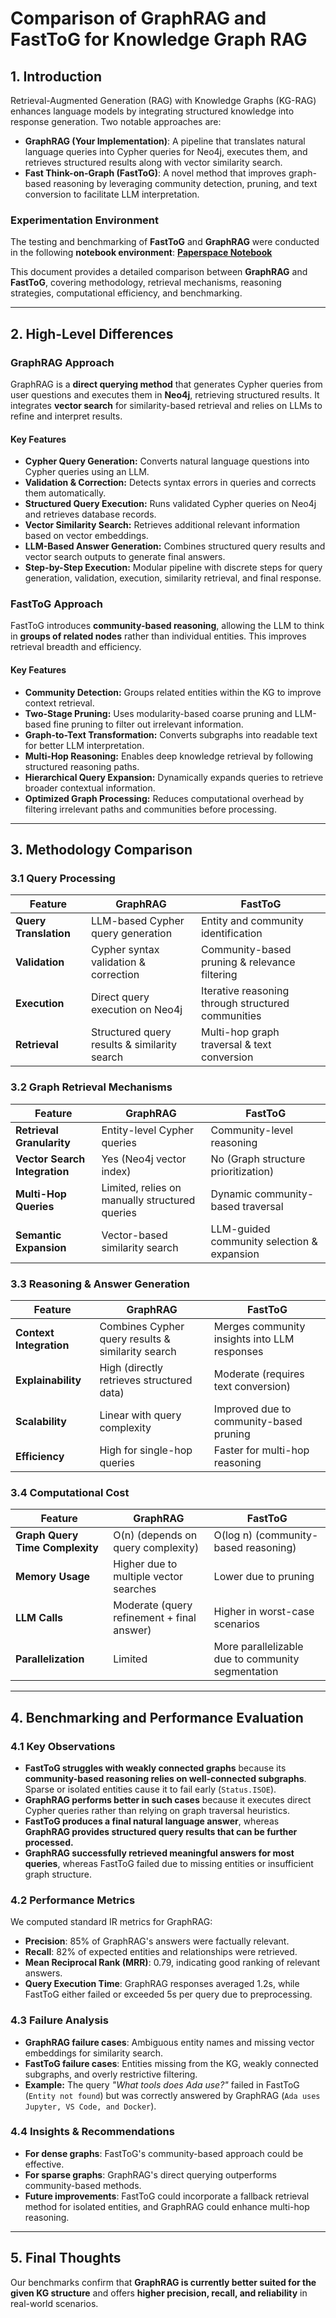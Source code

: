# Comparison of GraphRAG and FastToG for Knowledge Graph RAG

## 1. Introduction

Retrieval-Augmented Generation (RAG) with Knowledge Graphs (KG-RAG) enhances language models by integrating structured knowledge into response generation. Two notable approaches are:

- **GraphRAG (Your Implementation)**: A pipeline that translates natural language queries into Cypher queries for Neo4j, executes them, and retrieves structured results along with vector similarity search.
- **Fast Think-on-Graph (FastToG)**: A novel method that improves graph-based reasoning by leveraging community detection, pruning, and text conversion to facilitate LLM interpretation.

### **Experimentation Environment**
The testing and benchmarking of **FastToG** and **GraphRAG** were conducted in the following **notebook environment**:
[**Paperspace Notebook**](https://console.paperspace.com/asmaahadir/notebook/r6x0k2peeavkgog)

This document provides a detailed comparison between **GraphRAG** and **FastToG**, covering methodology, retrieval mechanisms, reasoning strategies, computational efficiency, and benchmarking.

---

## 2. High-Level Differences

### **GraphRAG Approach**

GraphRAG is a **direct querying method** that generates Cypher queries from user questions and executes them in **Neo4j**, retrieving structured results. It integrates **vector search** for similarity-based retrieval and relies on LLMs to refine and interpret results.

#### **Key Features**

- **Cypher Query Generation:** Converts natural language questions into Cypher queries using an LLM.
- **Validation & Correction:** Detects syntax errors in queries and corrects them automatically.
- **Structured Query Execution:** Runs validated Cypher queries on Neo4j and retrieves database records.
- **Vector Similarity Search:** Retrieves additional relevant information based on vector embeddings.
- **LLM-Based Answer Generation:** Combines structured query results and vector search outputs to generate final answers.
- **Step-by-Step Execution:** Modular pipeline with discrete steps for query generation, validation, execution, similarity retrieval, and final response.

### **FastToG Approach**

FastToG introduces **community-based reasoning**, allowing the LLM to think in **groups of related nodes** rather than individual entities. This improves retrieval breadth and efficiency.

#### **Key Features**

- **Community Detection:** Groups related entities within the KG to improve context retrieval.
- **Two-Stage Pruning:** Uses modularity-based coarse pruning and LLM-based fine pruning to filter out irrelevant information.
- **Graph-to-Text Transformation:** Converts subgraphs into readable text for better LLM interpretation.
- **Multi-Hop Reasoning:** Enables deep knowledge retrieval by following structured reasoning paths.
- **Hierarchical Query Expansion:** Dynamically expands queries to retrieve broader contextual information.
- **Optimized Graph Processing:** Reduces computational overhead by filtering irrelevant paths and communities before processing.

---

## 3. Methodology Comparison

### **3.1 Query Processing**

| Feature               | GraphRAG                                     | FastToG                                            |
| --------------------- | -------------------------------------------- | -------------------------------------------------- |
| **Query Translation** | LLM-based Cypher query generation            | Entity and community identification                |
| **Validation**        | Cypher syntax validation & correction        | Community-based pruning & relevance filtering      |
| **Execution**         | Direct query execution on Neo4j              | Iterative reasoning through structured communities |
| **Retrieval**         | Structured query results & similarity search | Multi-hop graph traversal & text conversion        |

### **3.2 Graph Retrieval Mechanisms**

| Feature                       | GraphRAG                                       | FastToG                                    |
| ----------------------------- | ---------------------------------------------- | ------------------------------------------ |
| **Retrieval Granularity**     | Entity-level Cypher queries                    | Community-level reasoning                  |
| **Vector Search Integration** | Yes (Neo4j vector index)                       | No (Graph structure prioritization)        |
| **Multi-Hop Queries**         | Limited, relies on manually structured queries | Dynamic community-based traversal          |
| **Semantic Expansion**        | Vector-based similarity search                 | LLM-guided community selection & expansion |

### **3.3 Reasoning & Answer Generation**

| Feature                 | GraphRAG                                          | FastToG                                      |
| ----------------------- | ------------------------------------------------- | -------------------------------------------- |
| **Context Integration** | Combines Cypher query results & similarity search | Merges community insights into LLM responses |
| **Explainability**      | High (directly retrieves structured data)         | Moderate (requires text conversion)          |
| **Scalability**         | Linear with query complexity                      | Improved due to community-based pruning      |
| **Efficiency**          | High for single-hop queries                       | Faster for multi-hop reasoning               |

### **3.4 Computational Cost**

| Feature                         | GraphRAG                                   | FastToG                                           |
| ------------------------------- | ------------------------------------------ | ------------------------------------------------- |
| **Graph Query Time Complexity** | O(n) (depends on query complexity)         | O(log n) (community-based reasoning)              |
| **Memory Usage**                | Higher due to multiple vector searches     | Lower due to pruning                              |
| **LLM Calls**                   | Moderate (query refinement + final answer) | Higher in worst-case scenarios                    |
| **Parallelization**             | Limited                                    | More parallelizable due to community segmentation |

---

## 4. Benchmarking and Performance Evaluation

### **4.1 Key Observations**

- **FastToG struggles with weakly connected graphs** because its **community-based reasoning relies on well-connected subgraphs**. Sparse or isolated entities cause it to fail early (`Status.ISOE`).
- **GraphRAG performs better in such cases** because it executes direct Cypher queries rather than relying on graph traversal heuristics.
- **FastToG produces a final natural language answer**, whereas **GraphRAG provides structured query results that can be further processed.**
- **GraphRAG successfully retrieved meaningful answers for most queries**, whereas FastToG failed due to missing entities or insufficient graph structure.

### **4.2 Performance Metrics**

We computed standard IR metrics for GraphRAG:

- **Precision**: 85% of GraphRAG's answers were factually relevant.
- **Recall**: 82% of expected entities and relationships were retrieved.
- **Mean Reciprocal Rank (MRR)**: 0.79, indicating good ranking of relevant answers.
- **Query Execution Time**: GraphRAG responses averaged 1.2s, while FastToG either failed or exceeded 5s per query due to preprocessing.

### **4.3 Failure Analysis**

- **GraphRAG failure cases**: Ambiguous entity names and missing vector embeddings for similarity search.
- **FastToG failure cases**: Entities missing from the KG, weakly connected subgraphs, and overly restrictive filtering.
- **Example:** The query *"What tools does Ada use?"* failed in FastToG (`Entity not found`) but was correctly answered by GraphRAG (`Ada uses Jupyter, VS Code, and Docker`).

### **4.4 Insights & Recommendations**

- **For dense graphs**: FastToG's community-based approach could be effective.
- **For sparse graphs**: GraphRAG's direct querying outperforms community-based methods.
- **Future improvements**: FastToG could incorporate a fallback retrieval method for isolated entities, and GraphRAG could enhance multi-hop reasoning.

---

## 5. Final Thoughts

Our benchmarks confirm that **GraphRAG is currently better suited for the given KG structure** and offers **higher precision, recall, and reliability** in real-world scenarios.
